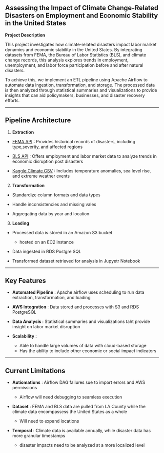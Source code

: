 Assessing the Impact of Climate Change-Related Disasters on Employment and Economic Stability in the United States
--

**Project Description**

This project investigates how climate-related disasters impact labor market dynamics and economic stability in the United States. By integrating datasets from FEMA, the Bureau of Labor Statistics (BLS), and climate change records, this analysis explores trends in employment, unemployment, and labor force participation before and after natural disasters.

To achieve this, we implement an ETL pipeline using Apache Airflow to automate data ingestion, transformation, and storage. The processed data is then analyzed through statistical summaries and visualizations to provide insights that can aid policymakers, businesses, and disaster recovery efforts.


*****

Pipeline Architecture
--

1. **Extraction**

* [FEMA API](https://www.fema.gov/about/openfema/data-sets) : Provides historical records of disasters, including type,severity, and affected regions
  
* [BLS API](https://www.bls.gov/developers/) : Offers employment and labor market data to analyze trends in economic disruption post disasters
  
* [Kaggle Climate CSV](https://www.kaggle.com/datasets?search=climate+change) : Includes temperature anomalies, sea level rise, and extreme weather events
  
  
2. **Transformation**
   
* Standardize column formats and data types
  
* Handle inconsistencies and missing vales

* Aggregating data by year and location
  

3. **Loading**
   
* Processed data is stored in an Amazon S3 bucket
  * hosted on an EC2 instance
 
* Data ingested in RDS Postgre SQL
  
* Transformed dataset retrieved for analysis in Jupyetr Notebook

*****

Key Features
--

* **Automated Pipeline** : Apache airflow uses scheduling to run data extraction, transformation, and loading

*  **AWS Integration** : Data stored and processes with S3 and RDS PostgreSQL

*  **Data Analysis** : Statistical summaries and visualizations taht provide insight on labor market disruption

* **Scalability** : 
  * Able to handle large volumes of data with cloud-based storage
  * Has the ability to include other economic or social impact indicators
 
*****

Current Limitations
--

* **Autiomations** : Airflow DAG failures sue to import errors and AWS permissions
  * Airflow will need debugging to seamless execution
    
* **Dataset** : FEMA and BLS data are pulled from LA County while the climate data encompassess the United States as a whole
  * Will need to expand locations
    
* **Temporal** : Climate data is available annually, while disaster data has more granular timestamps
  * disaster impacts need to be analyzed at a more localized level
